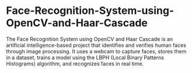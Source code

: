 # Face-Recognition-System-using-OpenCV-and-Haar-Cascade
The Face Recognition System using OpenCV and Haar Cascade is an artificial intelligence-based project that identifies and verifies human faces through image processing. It uses a webcam to capture faces, stores them in a dataset, trains a model using the LBPH (Local Binary Patterns Histograms) algorithm, and recognizes faces in real time.
